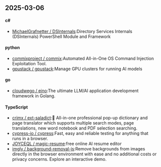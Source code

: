 ## 2025-03-06
#### c#
* [MichaelGrafnetter / DSInternals](https://github.com/MichaelGrafnetter/DSInternals):Directory Services Internals (DSInternals) PowerShell Module and Framework
#### python
* [commixproject / commix](https://github.com/commixproject/commix):Automated All-in-One OS Command Injection Exploitation Tool.
* [gpustack / gpustack](https://github.com/gpustack/gpustack):Manage GPU clusters for running AI models
#### go
* [cloudwego / eino](https://github.com/cloudwego/eino):The ultimate LLM/AI application development framework in Golang.
#### TypeScript
* [crimx / ext-saladict](https://github.com/crimx/ext-saladict):🥗 All-in-one professional pop-up dictionary and page translator which supports multiple search modes, page translations, new word notebook and PDF selection searching.
* [cypress-io / cypress](https://github.com/cypress-io/cypress):Fast, easy and reliable testing for anything that runs in a browser.
* [JOYCEQL / magic-resume](https://github.com/JOYCEQL/magic-resume):free online AI resume editor
* [imgly / background-removal-js](https://github.com/imgly/background-removal-js):Remove backgrounds from images directly in the browser environment with ease and no additional costs or privacy concerns. Explore an interactive demo.
